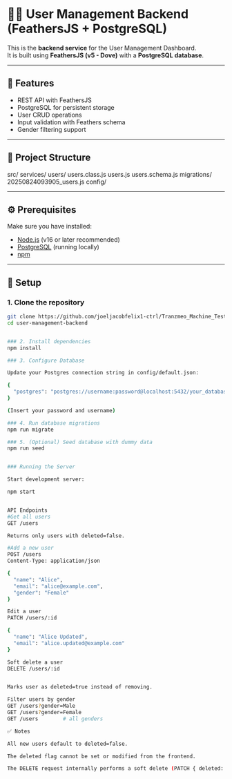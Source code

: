# 🧑‍💻 User Management Backend (FeathersJS + PostgreSQL)

This is the **backend service** for the User Management Dashboard.  
It is built using **FeathersJS (v5 - Dove)** with a **PostgreSQL database**.

---

## 🚀 Features
- REST API with FeathersJS  
- PostgreSQL for persistent storage  
- User CRUD operations
- Input validation with Feathers schema  
- Gender filtering support 

---

## 📂 Project Structure
src/
services/
users/
    users.class.js
    users.js
    users.schema.js
migrations/
    20250824093905_users.js
config/


---

## ⚙️ Prerequisites
Make sure you have installed:

- [Node.js](https://nodejs.org/) (v16 or later recommended)  
- [PostgreSQL](https://www.postgresql.org/) (running locally)  
- [npm](https://www.npmjs.com/)  

---

## 🔧 Setup

### 1. Clone the repository
```bash
git clone https://github.com/joeljacobfelix1-ctrl/Tranzmeo_Machine_Test_Backend.git
cd user-management-backend


### 2. Install dependencies
npm install

### 3. Configure Database

Update your Postgres connection string in config/default.json:

{
  "postgres": "postgres://username:password@localhost:5432/your_database"
} 

(Insert your password and username)

### 4. Run database migrations
npm run migrate

### 5. (Optional) Seed database with dummy data
npm run seed


### Running the Server

Start development server:

npm start


API Endpoints
#Get all users
GET /users

Returns only users with deleted=false.

#Add a new user
POST /users
Content-Type: application/json

{
  "name": "Alice",
  "email": "alice@example.com",
  "gender": "Female"
}

Edit a user
PATCH /users/:id

{
  "name": "Alice Updated",
  "email": "alice.updated@example.com"
}

Soft delete a user
DELETE /users/:id


Marks user as deleted=true instead of removing.

Filter users by gender
GET /users?gender=Male
GET /users?gender=Female
GET /users        # all genders

✅ Notes

All new users default to deleted=false.

The deleted flag cannot be set or modified from the frontend.

The DELETE request internally performs a soft delete (PATCH { deleted: true }).
